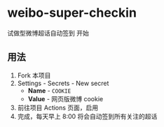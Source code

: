 # weibo-super-checkin

试做型微博超话自动签到
开始
## 用法

1. Fork 本项目
2. Settings - Secrets - New secret
   - **Name** - `COOKIE`
   - **Value** - 网页版微博 cookie
3. 前往项目 Actions 页面，启用
4. 完成，每天早上 8:00 将会自动签到所有关注的超话
